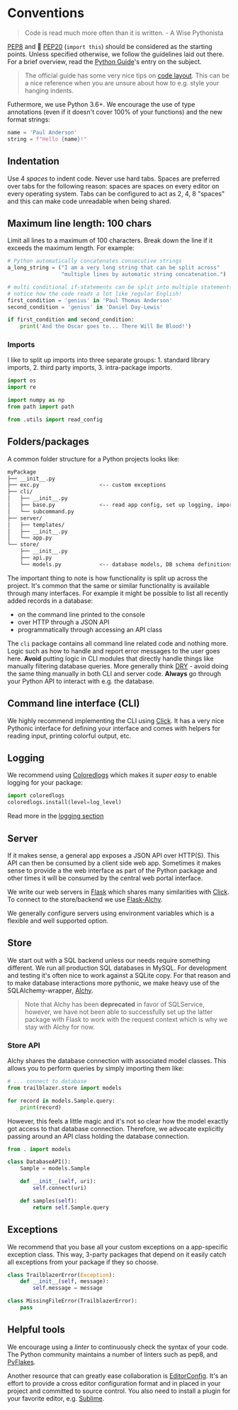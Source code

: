 # Conventions

> Code is read much more often than it is written. - A Wise Pythonista

[PEP8][pep8] and 💎 [PEP20][pep20] (``import this``) should be considered as the starting points. Unless specified otherwise, we follow the guidelines laid out there. For a brief overview, read the [Python Guide][python-guide#style]'s entry on the subject.

> The official guide has some very nice tips on [code layout][code-layout]. This can be a nice reference when you are unsure about how to e.g. style your hanging indents.

Futhermore, we use Python 3.6+. We encourage the use of type annotations (even if it doesn't cover 100% of your functions) and the new format strings:

```python
name = 'Paul Anderson'
string = f"Hello {name}!"
```

## Indentation

Use 4 *spaces* to indent code. Never use hard tabs. Spaces are preferred over tabs for the following reason: spaces are spaces on every editor on every operating system. Tabs can be configured to act as 2, 4, 8 "spaces" and this can make code unreadable when being shared.

## Maximum line length: 100 chars

Limit all lines to a maximum of 100 characters. Break down the line if it exceeds the maximum length. For example:

```python
# Python automatically concatenates consecutive strings
a_long_string = ("I am a very long string that can be split across"
                 "multiple lines by automatic string concatenation.")

# multi conditional if-statements can be split into multiple statements
# notice how the code reads a lot like regular English!
first_condition = 'genius' in 'Paul Thomas Anderson'
second_condition = 'genius' in 'Daniel Day-Lewis'

if first_condition and second_condition:
    print('And the Oscar goes to... There Will Be Blood!')
```

### Imports

I like to split up imports into three separate groups: 1. standard library imports, 2. third party imports, 3. intra-package imports.

```python
import os
import re

import numpy as np
from path import path

from .utils import read_config
```

## Folders/packages

A common folder structure for a Python projects looks like:

```bash
myPackage
├── __init__.py
├── exc.py                   <-- custom exceptions
├── cli/
│   ├── __init__.py
│   ├── base.py              <-- read app config, set up logging, import subcommands
│   └── subcommand.py
├── server/
│   ├── templates/
│   ├── __init__.py
│   └── app.py
└── store/
    ├── __init__.py
    ├── api.py
    └── models.py            <-- database models, DB schema definitions
```

The important thing to note is how functionality is split up across the project. It's common that the same or similar functionality is available through many interfaces. For example it might be possible to list all recently added records in a database:

- on the command line printed to the console
- over HTTP through a JSON API
- programmatically through accessing an API class

The `cli` package contains all command line related code and nothing more. Logic such as how to handle and report error messages to the user goes here. **Avoid** putting logic in CLI modules that directly handle things like manually filtering database queries. More generally think [DRY][dry] - avoid doing the same thing manually in both CLI and server code. **Always** go through your Python API to interact with e.g. the database.

## Command line interface (CLI)

We highly recommend implementing the CLI using [Click][click]. It has a very nice Pythonic interface for defining your interface and comes with helpers for reading input, printing colorful output, etc.

## Logging

We recommend using [Coloredlogs][coloredlogs] which makes it _super easy_ to enable logging for your package:

```python
import coloredlogs
coloredlogs.install(level=log_level)
```

Read more in the [logging section](./logging.md)

## Server

If it makes sense, a general app exposes a JSON API over HTTP(S). This API can then be consumed by a client side web app. Sometimes it makes sense to provide a the web interface as part of the Python package and other times it will be consumed by the central web portal interface.

We write our web servers in [Flask][flask] which shares many similarities with [Click][click]. To connect to the store/backend we use [Flask-Alchy][flask-alchy].

We generally configure servers using environment variables which is a flexible and well supported option.

## Store

We start out with a SQL backend unless our needs require something different. We run all production SQL databases in MySQL. For development and testing it's often nice to work against a SQLite copy. For that reason and to make database interactions more pythonic, we make heavy use of the SQLAlchemy-wrapper, [Alchy][alchy].

> Note that Alchy has been **deprecated** in favor of SQLService, however, we have not been able to successfully set up the latter package with Flask to work with the request context which is why we stay with Alchy for now.

### Store API

Alchy shares the database connection with associated model classes. This allows you to perform queries by simply importing them like:

```python
# ... connect to database
from trailblazer.store import models

for record in models.Sample.query:
    print(record)
```

However, this feels a little magic and it's not so clear how the model exactly got access to that database connection. Therefore, we advocate explicitly passing around an API class holding the database connection.

```python
from . import models

class DatabaseAPI():
    Sample = models.Sample

    def __init__(self, uri):
        self.connect(uri)

    def samples(self):
        return self.Sample.query
```

## Exceptions

We recommend that you base all your custom exceptions on a app-specific exception class. This way, 3-party packages that depend on it easily catch all exceptions from your package if they so choose.

```python
class TrailblazerError(Exception):
    def __init__(self, message):
        self.message = message

class MissingFileError(TrailblazerError):
    pass
```

## Helpful tools

We encourage using a *linter* to continuously check the syntax of your code. The Python community maintains a number of linters such as pep8, and [PyFlakes][pyflakes].

Another resource that can greatly ease collaboration is [EditorConfig][editor-config]. It's an effort to provide a cross editor configuration format and in placed in your project and committed to source control. You also need to install a plugin for your favorite editor, e.g. [Sublime][sublime-config].

[pep8]: http://legacy.python.org/dev/peps/pep-0008/
[pep20]: http://legacy.python.org/dev/peps/pep-0020/
[python-guide#style]: http://docs.python-guide.org/en/latest/writing/style/
[code-layout]: http://legacy.python.org/dev/peps/pep-0008/#code-lay-out
[dry]: https://en.wikipedia.org/wiki/Don%27t_repeat_yourself
[click]: http://click.pocoo.org/
[coloredlogs]: https://coloredlogs.readthedocs.io/en/latest/
[flask]: http://flask.pocoo.org/
[alchy]: http://alchy.readthedocs.io/en/latest/
[flask-alchy]: https://github.com/dgilland/flask-alchy
[pyflakes]: https://pypi.python.org/pypi/pyflakes
[editor-config]: http://editorconfig.org/
[sublime-config]: https://github.com/sindresorhus/editorconfig-sublime
